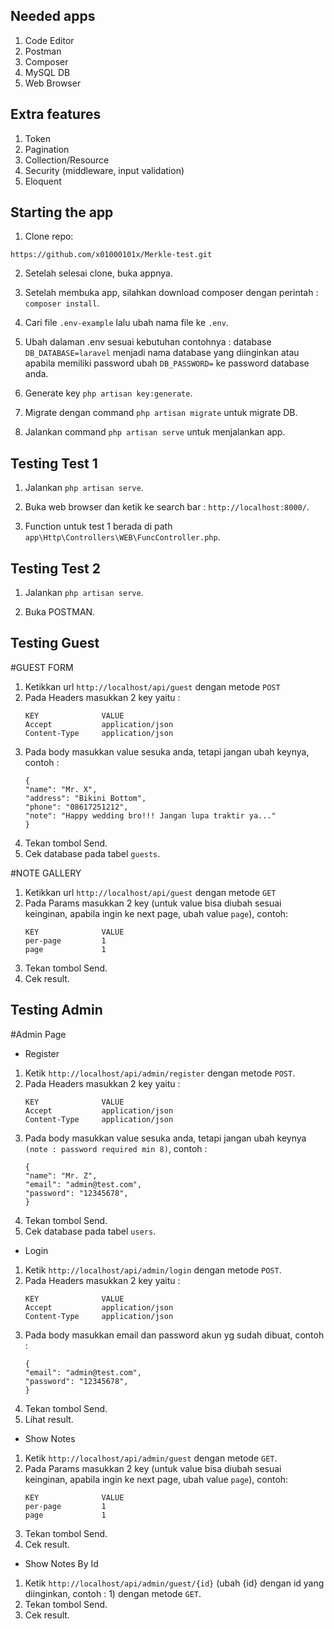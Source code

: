 ## Needed apps

1. Code Editor
2. Postman
3. Composer
4. MySQL DB
5. Web Browser

## Extra features

1. Token
2. Pagination
3. Collection/Resource
4. Security (middleware, input validation)
5. Eloquent

## Starting the app

1. Clone repo:

```
https://github.com/x01000101x/Merkle-test.git
```

2. Setelah selesai clone, buka appnya.

3. Setelah membuka app, silahkan download composer dengan perintah : `composer install`.

4. Cari file `.env-example` lalu ubah nama file ke `.env`.

5. Ubah dalaman .env sesuai kebutuhan contohnya : database `DB_DATABASE=laravel` menjadi nama database
   yang diinginkan atau apabila memiliki password ubah `DB_PASSWORD=` ke password database anda.

6. Generate key `php artisan key:generate`.

7. Migrate dengan command `php artisan migrate` untuk migrate DB.

8. Jalankan command `php artisan serve` untuk menjalankan app.

## Testing Test 1

1. Jalankan `php artisan serve`.

2. Buka web browser dan ketik ke search bar : `http://localhost:8000/`.

3. Function untuk test 1 berada di path `app\Http\Controllers\WEB\FuncController.php`.

## Testing Test 2

1. Jalankan `php artisan serve`.

2. Buka POSTMAN.

## Testing Guest

#GUEST FORM

1. Ketikkan url `http://localhost/api/guest` dengan metode `POST`
2. Pada Headers masukkan 2 key yaitu :
    ```
    KEY              VALUE
    Accept           application/json
    Content-Type     application/json
    ```
3. Pada body masukkan value sesuka anda, tetapi jangan ubah keynya, contoh :
    ```
    {
    "name": "Mr. X",
    "address": "Bikini Bottom",
    "phone": "08617251212",
    "note": "Happy wedding bro!!! Jangan lupa traktir ya..."
    }
    ```
4. Tekan tombol Send.
5. Cek database pada tabel `guests`.

#NOTE GALLERY

1. Ketikkan url `http://localhost/api/guest` dengan metode `GET`
2. Pada Params masukkan 2 key (untuk value bisa diubah sesuai keinginan, apabila ingin ke next page, ubah value `page`), contoh:
    ```
    KEY              VALUE
    per-page         1
    page             1
    ```
3. Tekan tombol Send.
4. Cek result.

## Testing Admin

#Admin Page

-   Register

1. Ketik `http://localhost/api/admin/register` dengan metode `POST`.
2. Pada Headers masukkan 2 key yaitu :
    ```
    KEY              VALUE
    Accept           application/json
    Content-Type     application/json
    ```
3. Pada body masukkan value sesuka anda, tetapi jangan ubah keynya `(note : password required min 8)`, contoh :
    ```
    {
    "name": "Mr. Z",
    "email": "admin@test.com",
    "password": "12345678",
    }
    ```
4. Tekan tombol Send.
5. Cek database pada tabel `users`.

-   Login

1. Ketik `http://localhost/api/admin/login` dengan metode `POST`.
2. Pada Headers masukkan 2 key yaitu :
    ```
    KEY              VALUE
    Accept           application/json
    Content-Type     application/json
    ```
3. Pada body masukkan email dan password akun yg sudah dibuat, contoh :
    ```
    {
    "email": "admin@test.com",
    "password": "12345678",
    }
    ```
4. Tekan tombol Send.
5. Lihat result.

-   Show Notes

1. Ketik `http://localhost/api/admin/guest` dengan metode `GET`.
2. Pada Params masukkan 2 key (untuk value bisa diubah sesuai keinginan, apabila ingin ke next page, ubah value `page`), contoh:
    ```
    KEY              VALUE
    per-page         1
    page             1
    ```
3. Tekan tombol Send.
4. Cek result.

-   Show Notes By Id

1. Ketik `http://localhost/api/admin/guest/{id}` (ubah {id} dengan id yang diinginkan, contoh : 1) dengan metode `GET`.
2. Tekan tombol Send.
3. Cek result.
